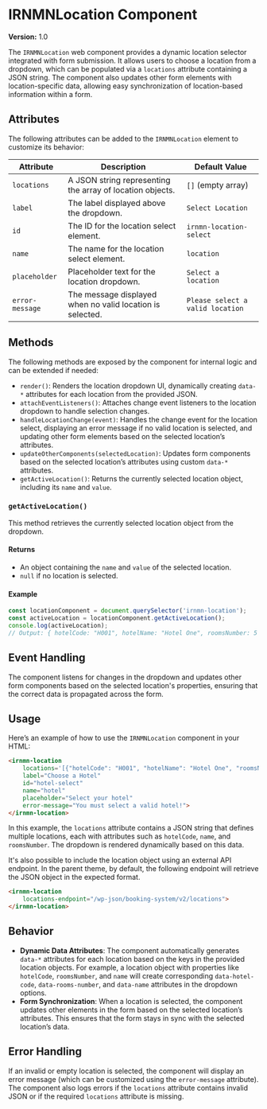 # IRNMNLocation Component

**Version:** 1.0

The `IRNMNLocation` web component provides a dynamic location selector integrated with form submission. It allows users to choose a location from a dropdown, which can be populated via a `locations` attribute containing a JSON string. The component also updates other form elements with location-specific data, allowing easy synchronization of location-based information within a form.

## Attributes
The following attributes can be added to the `IRNMNLocation` element to customize its behavior:

| Attribute          | Description                                                   | Default Value                |
|--------------------|---------------------------------------------------------------|------------------------------|
| `locations`        | A JSON string representing the array of location objects.      | `[]` (empty array)            |
| `label`            | The label displayed above the dropdown.                       | `Select Location`             |
| `id`               | The ID for the location select element.                       | `irnmn-location-select`       |
| `name`             | The name for the location select element.                     | `location`                    |
| `placeholder`      | Placeholder text for the location dropdown.                   | `Select a location`           |
| `error-message`    | The message displayed when no valid location is selected.      | `Please select a valid location` |

## Methods
The following methods are exposed by the component for internal logic and can be extended if needed:

- `render()`: Renders the location dropdown UI, dynamically creating `data-*` attributes for each location from the provided JSON.
- `attachEventListeners()`: Attaches change event listeners to the location dropdown to handle selection changes.
- `handleLocationChange(event)`: Handles the change event for the location select, displaying an error message if no valid location is selected, and updating other form elements based on the selected location’s attributes.
- `updateOtherComponents(selectedLocation)`: Updates form components based on the selected location’s attributes using custom `data-*` attributes.
- `getActiveLocation()`: Returns the currently selected location object, including its `name` and `value`.

### `getActiveLocation()`
This method retrieves the currently selected location object from the dropdown.

#### Returns
- An object containing the `name` and `value` of the selected location.
- `null` if no location is selected.

#### Example
```javascript
const locationComponent = document.querySelector('irnmn-location');
const activeLocation = locationComponent.getActiveLocation();
console.log(activeLocation);
// Output: { hotelCode: "H001", hotelName: "Hotel One", roomsNumber: 5 }
```

## Event Handling
The component listens for changes in the dropdown and updates other form components based on the selected location's properties, ensuring that the correct data is propagated across the form.

## Usage

Here’s an example of how to use the `IRNMNLocation` component in your HTML:

```html
<irnmn-location
    locations='[{"hotelCode": "H001", "hotelName": "Hotel One", "roomsNumber": 5}, {"hotelCode": "H002", "hotelName": "Hotel Two", "roomsNumber": 10}]'
    label="Choose a Hotel"
    id="hotel-select"
    name="hotel"
    placeholder="Select your hotel"
    error-message="You must select a valid hotel!">
</irnmn-location>
```

In this example, the `locations` attribute contains a JSON string that defines multiple locations, each with attributes such as `hotelCode`, `name`, and `roomsNumber`. The dropdown is rendered dynamically based on this data.

It's also possible to include the location object using an external API endpoint.
In the parent theme, by default, the following endpoint will retrieve the JSON object in the expected format.

```html
<irnmn-location
    locations-endpoint="/wp-json/booking-system/v2/locations">
</irnmn-location>
```

## Behavior

- **Dynamic Data Attributes**: The component automatically generates `data-*` attributes for each location based on the keys in the provided location objects. For example, a location object with properties like `hotelCode`, `roomsNumber`, and `name` will create corresponding `data-hotel-code`, `data-rooms-number`, and `data-name` attributes in the dropdown options.
- **Form Synchronization**: When a location is selected, the component updates other elements in the form based on the selected location’s attributes. This ensures that the form stays in sync with the selected location’s data.

## Error Handling
If an invalid or empty location is selected, the component will display an error message (which can be customized using the `error-message` attribute). The component also logs errors if the `locations` attribute contains invalid JSON or if the required `locations` attribute is missing.
